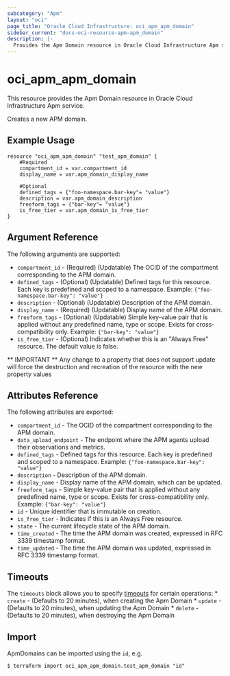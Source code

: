 ```yaml
---
subcategory: "Apm"
layout: "oci"
page_title: "Oracle Cloud Infrastructure: oci_apm_apm_domain"
sidebar_current: "docs-oci-resource-apm-apm_domain"
description: |-
  Provides the Apm Domain resource in Oracle Cloud Infrastructure Apm service
---
```


# oci_apm_apm_domain
This resource provides the Apm Domain resource in Oracle Cloud Infrastructure Apm service.

Creates a new APM domain.


## Example Usage

```hcl
resource "oci_apm_apm_domain" "test_apm_domain" {
	#Required
	compartment_id = var.compartment_id
	display_name = var.apm_domain_display_name

	#Optional
	defined_tags = {"foo-namespace.bar-key"= "value"}
	description = var.apm_domain_description
	freeform_tags = {"bar-key"= "value"}
	is_free_tier = var.apm_domain_is_free_tier
}
```

## Argument Reference

The following arguments are supported:

* `compartment_id` - (Required) (Updatable) The OCID of the compartment corresponding to the APM domain.
* `defined_tags` - (Optional) (Updatable) Defined tags for this resource. Each key is predefined and scoped to a namespace. Example: `{"foo-namespace.bar-key": "value"}` 
* `description` - (Optional) (Updatable) Description of the APM domain.
* `display_name` - (Required) (Updatable) Display name of the APM domain.
* `freeform_tags` - (Optional) (Updatable) Simple key-value pair that is applied without any predefined name, type or scope. Exists for cross-compatibility only. Example: `{"bar-key": "value"}` 
* `is_free_tier` - (Optional) Indicates whether this is an "Always Free" resource. The default value is false.


** IMPORTANT **
Any change to a property that does not support update will force the destruction and recreation of the resource with the new property values

## Attributes Reference

The following attributes are exported:

* `compartment_id` - The OCID of the compartment corresponding to the APM domain.
* `data_upload_endpoint` - The endpoint where the APM agents upload their observations and metrics.
* `defined_tags` - Defined tags for this resource. Each key is predefined and scoped to a namespace. Example: `{"foo-namespace.bar-key": "value"}` 
* `description` - Description of the APM domain.
* `display_name` - Display name of the APM domain, which can be updated.
* `freeform_tags` - Simple key-value pair that is applied without any predefined name, type or scope. Exists for cross-compatibility only. Example: `{"bar-key": "value"}` 
* `id` - Unique identifier that is immutable on creation.
* `is_free_tier` - Indicates if this is an Always Free resource.
* `state` - The current lifecycle state of the APM domain.
* `time_created` - The time the APM domain was created, expressed in RFC 3339 timestamp format.
* `time_updated` - The time the APM domain was updated, expressed in RFC 3339 timestamp format.

## Timeouts

The `timeouts` block allows you to specify [timeouts](https://registry.terraform.io/providers/oracle/oci/latest/docs/guides/changing_timeouts) for certain operations:
	* `create` - (Defaults to 20 minutes), when creating the Apm Domain
	* `update` - (Defaults to 20 minutes), when updating the Apm Domain
	* `delete` - (Defaults to 20 minutes), when destroying the Apm Domain


## Import

ApmDomains can be imported using the `id`, e.g.

```
$ terraform import oci_apm_apm_domain.test_apm_domain "id"
```

